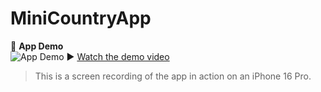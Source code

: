 # MiniCountryApp

🎥 **App Demo**  
![App Demo](media/demo.gif)
▶️ [Watch the demo video](media/Simulator_Screen_Recording_-_iPhone_16_Pro_-_2025-06-26_at_10.46.34.mp4)

> This is a screen recording of the app in action on an iPhone 16 Pro.
